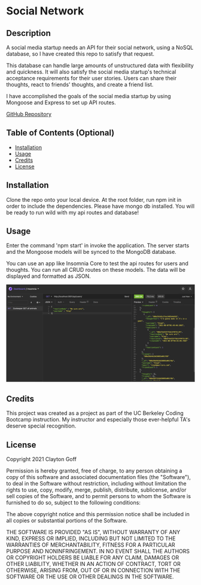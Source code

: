 # Social Network

## Description 

A social media startup needs an API for their social network, using a NoSQL database, so I have created this repo to satisfy that request. 

This database can handle large amounts of unstructured data with flexibility and quickness. It will also satisfy the social media startup's technical acceptance requirements for their user stories. Users can share their thoughts, react to friends' thoughts, and create a friend list.

I have accomplished the goals of the social media startup by using Mongoose and Express to set up API routes. 

[GitHub Repository](https://github.com/Clayto30/social-network)

## Table of Contents (Optional)

* [Installation](#installation)
* [Usage](#usage)
* [Credits](#credits)
* [License](#license)


## Installation

Clone the repo onto your local device. At the root folder, run npm init in order to include the dependencies. Please have mongo db installed. You will be ready to run wild with my api routes and database!

## Usage 

Enter the command 'npm start' in invoke the application. The server starts and the Mongoose models will be synced to the MongoDB database.

You can use an app like Insomnia Core to test the api routes for users and thoughts. You can run all CRUD routes on these models. The data will be displayed and formatted as JSON. 

![alt text](public/assets/images/screenshot.jpg)

## Credits

This project was created as a project as part of the UC Berkeley Coding Bootcamp instruction. My instructor and especially those ever-helpful TA's deserve special recognition.

## License

Copyright 2021 Clayton Goff

Permission is hereby granted, free of charge, to any person obtaining a copy of this software and associated documentation files (the "Software"), to deal in the Software without restriction, including without limitation the rights to use, copy, modify, merge, publish, distribute, sublicense, and/or sell copies of the Software, and to permit persons to whom the Software is furnished to do so, subject to the following conditions:

The above copyright notice and this permission notice shall be included in all copies or substantial portions of the Software.

THE SOFTWARE IS PROVIDED "AS IS", WITHOUT WARRANTY OF ANY KIND, EXPRESS OR IMPLIED, INCLUDING BUT NOT LIMITED TO THE WARRANTIES OF MERCHANTABILITY, FITNESS FOR A PARTICULAR PURPOSE AND NONINFRINGEMENT. IN NO EVENT SHALL THE AUTHORS OR COPYRIGHT HOLDERS BE LIABLE FOR ANY CLAIM, DAMAGES OR OTHER LIABILITY, WHETHER IN AN ACTION OF CONTRACT, TORT OR OTHERWISE, ARISING FROM, OUT OF OR IN CONNECTION WITH THE SOFTWARE OR THE USE OR OTHER DEALINGS IN THE SOFTWARE.